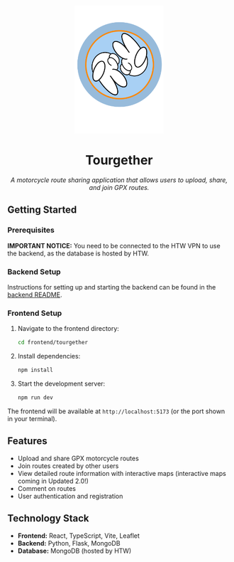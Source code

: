 <div align="center">
  <img src="frontend/tourgether/public/Tourgether_logo.png" alt="Tourgether Logo" width="200" height="auto">
  
  # Tourgether
  
  <p><em>A motorcycle route sharing application that allows users to upload, share, and join GPX routes.</em></p>
</div>

## Getting Started

### Prerequisites

**IMPORTANT NOTICE:** You need to be connected to the HTW VPN to use the backend, as the database is hosted by HTW.

### Backend Setup

Instructions for setting up and starting the backend can be found in the [backend README](./backend/README.md).

### Frontend Setup

1. Navigate to the frontend directory:
   ```bash
   cd frontend/tourgether
   ```

2. Install dependencies:
   ```bash
   npm install
   ```

3. Start the development server:
   ```bash
   npm run dev
   ```

The frontend will be available at `http://localhost:5173` (or the port shown in your terminal).

## Features

- Upload and share GPX motorcycle routes
- Join routes created by other users
- View detailed route information with interactive maps (interactive maps coming in Updated 2.0!)
- Comment on routes
- User authentication and registration

## Technology Stack

- **Frontend:** React, TypeScript, Vite, Leaflet
- **Backend:** Python, Flask, MongoDB
- **Database:** MongoDB (hosted by HTW)